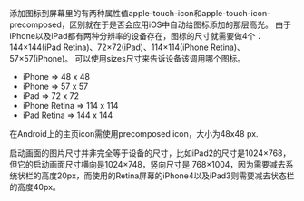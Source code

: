 添加图标到屏幕里的有两种属性值apple-touch-icon和apple-touch-icon-precomposed，区别就在于是否会应用iOS中自动给图标添加的那层高光。
由于iPhone以及iPad都有两种分辨率的设备存在，图标的尺寸就需要做4个：144×144(iPad Retina)、72×72(iPad)、114×114(iPhone Retina)、57×57(iPhone)。
可以使用sizes尺寸来告诉设备该调用哪个图标。

- iPhone        => 48 x 48
- iPhone        => 57 x 57
- iPad          => 72 x 72
- iPhone Retina => 114 x 114
- iPad Retina   => 144 x 144

在Android上的主页icon需使用precomposed icon，大小为48x48 px.

启动画面的图片尺寸并非完全等于设备的尺寸，比如iPad2的尺寸是1024×768，但它的启动画面尺寸横向是1024×748，竖向尺寸是 768×1004，因为需要减去系统状栏的高度20px，而使用的Retina屏幕的iPhone4以及iPad3则需要减去状态栏的高度40px。